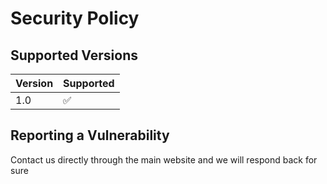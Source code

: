 # Security Policy

## Supported Versions

| Version | Supported          |
| ------- | ------------------ |
| 1.0| :white_check_mark: |

## Reporting a Vulnerability

Contact us directly through the main website and we will respond back for sure
